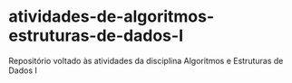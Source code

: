 # atividades-de-algoritmos-estruturas-de-dados-I
Repositório voltado às atividades da disciplina Algoritmos e Estruturas de Dados I
